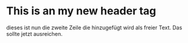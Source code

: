 # This is an my new header tag
dieses ist nun die zweite Zeile die hinzugefügt wird als freier Text. Das sollte jetzt ausreichen.